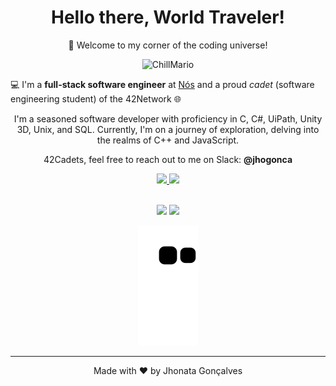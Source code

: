 <div align="center">
  <h1><b>Hello there, World Traveler!</b></h1>
🚀 Welcome to my corner of the coding universe! 
</div>

<p align="center">
  <img src="https://github.com/SopadeGalinha/SopadeGalinha/assets/75684404/23754dd9-acba-44f5-a80e-3274e59e3b6d" alt="ChillMario"/>
</p>

<p align="center">
  
💻 I'm a **full-stack software engineer** at [Nós]([https://www.hingehealth.com/](https://www.linkedin.com/company/nos-sgps/mycompany/verification/))
and a proud _cadet_ (software engineering student) of the 42Network 🌐
</p>

<p align="center">
  I'm a seasoned software developer with proficiency in C, C#, UiPath, Unity 3D, Unix, and SQL. Currently, I'm on a journey of exploration, delving into the realms of C++ and JavaScript.
</p>

<p align="center">
  42Cadets, feel free to reach out to me on Slack: <strong>@jhogonca</strong>
</p>

<div align="center">
  <a href="https://github.com/SopadeGalinha">
    <img height="170em" src="https://github-readme-stats.vercel.app/api?username=SopadeGalinha&show_icons=true&theme=vision-friendly-dark&include_all_commits=true&count_private=true&title_color=FF6B6B&icon_color=FF6B6B"/>
    <img height="170em" src="https://github-readme-stats.vercel.app/api/top-langs/?username=SopadeGalinha&layout=compact&langs_count=7&theme=vision-friendly-dark&title_color=FF6B6B"/>
  </a>
</div>

<div style="display: inline_block" align="center"><br>
</div>
  
<div align="center">
  <p>
    <a href="https://instagram.com/expereai" target="_blank"><img src="https://img.shields.io/badge/-Instagram-%23E4405F?style=for-the-badge&logo=instagram&logoColor=black" target="_blank"></a>
    <a href="https://www.linkedin.com/in/jhonata-gon%C3%A7alves-899160248/" target="_blank"><img src="https://img.shields.io/badge/-LinkedIn-%230077B5?style=for-the-badge&logo=linkedin&logoColor=black" target="_blank"></a> 
  </p>

  <img src="https://github.com/rafaballerini/rafaballerini/blob/output/github-contribution-grid-snake.svg?color=blue" alt="Snake animation">
  
  <hr> <!-- This adds a line underneath -->
  
  <p align="center">
    Made with ❤️ by Jhonata Gonçalves
  </p>
</div>
